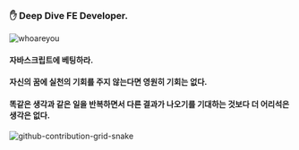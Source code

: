 ### ✋ Deep Dive FE Developer. 

![whoareyou](https://github.com/ivanselah/ivanselah/assets/78192018/b6ae0a0f-cc06-4222-8ea8-d8e11a2a35b1)

#### 자바스크립트에 베팅하라.
#### 자신의 꿈에 실천의 기회를 주지 않는다면 영원히 기회는 없다.
#### 똑같은 생각과 같은 일을 반복하면서 다른 결과가 나오기를 기대하는 것보다 더 어리석은 생각은 없다.

![github-contribution-grid-snake](https://user-images.githubusercontent.com/89845641/218791674-c52db856-24d2-429f-8867-170c365730d1.svg)
